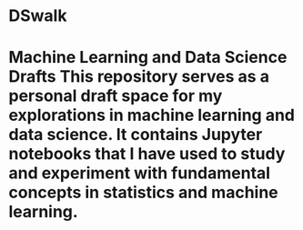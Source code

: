 # DSwalk
# Machine Learning and Data Science Drafts  This repository serves as a personal draft space for my explorations in machine learning and data science. It contains Jupyter notebooks that I have used to study and experiment with fundamental concepts in statistics and machine learning.  
